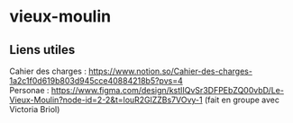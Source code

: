 # vieux-moulin

## Liens utiles

Cahier des charges : 
https://www.notion.so/Cahier-des-charges-1a2c1f0d619b803d945cce40884218b5?pvs=4 \
Personae :
https://www.figma.com/design/kstIIQvSr3DFPEbZQ00vbD/Le-Vieux-Moulin?node-id=2-2&t=louR2GlZZBs7VOvy-1 (fait en groupe avec Victoria Briol)